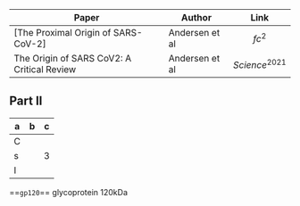 | Paper                             | Author         | Link     |
| --------------------------------- | -------------- | -------- |
|[The Proximal Origin of SARS-CoV-2]| Andersen et al | $$fc^2$$ 
The Origin of SARS CoV2: A Critical Review| Andersen et al|$Science^{2021}$

## Part II

a|b|c
-|-|-
C|
s| |3
I|

==`gp120`== glycoprotein 120kDa